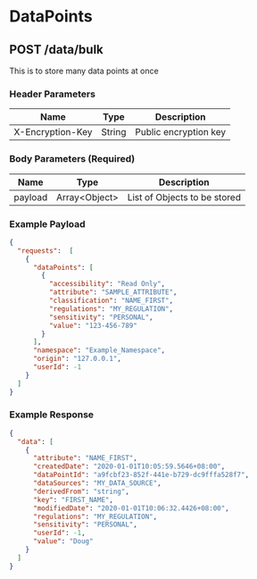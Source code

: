 # DataPoints

## POST /data/bulk
This is to store many data points at once

### Header Parameters
|Name            |Type                           |Description                  |
|----------------|-------------------------------|-----------------------------|
|X-Encryption-Key|String                         |Public encryption key        |


### Body Parameters (Required)
|Name            |Type                           |Description                  |
|----------------|-------------------------------|-----------------------------|
|payload         |Array<Object\>                 |List of Objects to be stored |


### Example Payload
```json
{
  "requests":  [
    {
      "dataPoints": [
        {
          "accessibility": "Read Only",                            
          "attribute": "SAMPLE_ATTRIBUTE",
          "classification": "NAME_FIRST",
          "regulations": "MY_REGULATION",
          "sensitivity": "PERSONAL",
          "value": "123-456-789"
        }
      ],
      "namespace": "Example_Namespace",
      "origin": "127.0.0.1",
      "userId": -1
    }
  ]
}
```

### Example Response
```json
{ 
  "data": [
    {
      "attribute": "NAME_FIRST",
      "createdDate": "2020-01-01T10:05:59.5646+08:00",
      "dataPointId": "a9fcbf23-852f-441e-b729-dc9fffa528f7",
      "dataSources": "MY_DATA_SOURCE",
      "derivedFrom": "string",
      "key": "FIRST_NAME",
      "modifiedDate": "2020-01-01T10:06:32.4426+08:00",           
      "regulations": "MY_REGULATION",
      "sensitivity": "PERSONAL",
      "userId": -1,
      "value": "Doug"
    }
  ]
}
```

